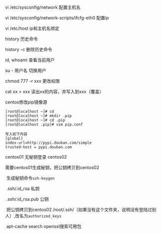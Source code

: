 vi /etc/sysconfig/network  配置主机名

vi /etc/sysconfig/network-scripts/ifcfg-eth0  配置ip

vi /etc/host ip和主机名绑定

history 历史命令

history -c 删除历史命令

id, whoami  查看当前用户

su - 用户名   切换用户

chmod 777 -r xxx 更改权限

cat xx > xxx 读出xx的内容，并写入到xxx（覆盖）



centos修改pip镜像源

```
[root@localhost ~]# cd 
[root@localhost ~]# mkdir .pip
[root@localhost ~]# cd .pip
[root@localhost .pip]# vim pip.conf

写入如下内容
[global]
index-url=http://pypi.douban.com/simple
trusted-host = pypi.douban.com
```



centos01  无秘钥登录  centos02

需要centos01生成秘钥，把公钥拷贝到centos02

​	生成秘钥命令`ssh-keygen`     

​		.ssh/.id_rsa 私钥

​		.ssh/.id_rsa.pub 公钥

​	把公钥拷贝到centos02  /root/.ssh/（如果没有这个文件夹，说明没有登陆过别人）,改名为`authorized_keys`

​	apt-cache search openssl搜索可用包